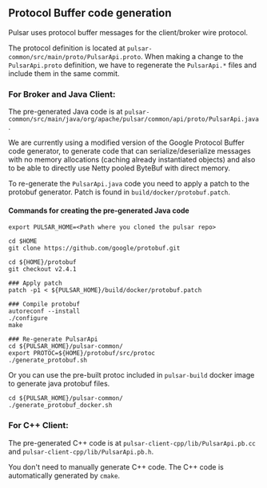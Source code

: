 
## Protocol Buffer code generation

Pulsar uses protocol buffer messages for the client/broker wire protocol. 

The protocol definition is located at `pulsar-common/src/main/proto/PulsarApi.proto`. When making a change to the `PulsarApi.proto` definition, we have to regenerate the `PulsarApi.*` files and include them in the same commit.

### For Broker and Java Client:

The pre-generated Java code is at `pulsar-common/src/main/java/org/apache/pulsar/common/api/proto/PulsarApi.java`. 

We are currently using a modified version of the Google Protocol Buffer code generator, to generate code that can serialize/deserialize messages with no memory allocations (caching already instantiated objects) and also to be able to directly use Netty pooled ByteBuf with direct memory.

To re-generate the `PulsarApi.java` code you need to apply a patch to the protobuf generator. Patch is found in `build/docker/protobuf.patch`.

#### Commands for creating the pre-generated Java code

```shell
export PULSAR_HOME=<Path where you cloned the pulsar repo>

cd $HOME
git clone https://github.com/google/protobuf.git

cd ${HOME}/protobuf
git checkout v2.4.1

### Apply patch
patch -p1 < ${PULSAR_HOME}/build/docker/protobuf.patch

### Compile protobuf
autoreconf --install
./configure
make

### Re-generate PulsarApi
cd ${PULSAR_HOME}/pulsar-common/
export PROTOC=${HOME}/protobuf/src/protoc 
./generate_protobuf.sh
```

Or you can use the pre-built protoc included in `pulsar-build` docker image to generate java protobuf files.

```
cd ${PULSAR_HOME}/pulsar-common/
./generate_protobuf_docker.sh
```

### For C++ Client:

The pre-generated C++ code is at `pulsar-client-cpp/lib/PulsarApi.pb.cc` and `pulsar-client-cpp/lib/PulsarApi.pb.h`.

You don't need to manually generate C++ code. The C++ code is automatically generated by `cmake`.
